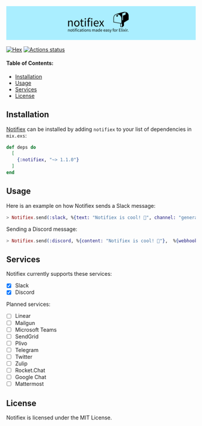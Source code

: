 <img src = "static/notifiex.png">

[ci]: https://github.com/burntcarrot/notifiex/actions/workflows/elixir.yml
[ci-badge]: https://github.com/burntcarrot/notifiex/actions/workflows/elixir.yml/badge.svg

[![Hex](https://img.shields.io/hexpm/v/notifiex.svg)](https://hex.pm/packages/notifiex)
[![Actions status][ci-badge]][ci]

<h4>Table of Contents:</h4>

- [Installation](#installation)
- [Usage](#usage)
- [Services](#services)
- [License](#license)

## Installation

[Notifiex](https://hex.pm/packages/notifiex) can be installed
by adding `notifiex` to your list of dependencies in `mix.exs`:

```elixir
def deps do
  [
    {:notifiex, "~> 1.1.0"}
  ]
end
```

## Usage

Here is an example on how Notifiex sends a Slack message:

```elixir
> Notifiex.send(:slack, %{text: "Notifiex is cool! 🚀", channel: "general"},  %{token: "SECRET"})
```

Sending a Discord message:

```elixir
> Notifiex.send(:discord, %{content: "Notifiex is cool! 🚀"},  %{webhook: "SECRET"})
```

## Services

Notifiex currently supports these services:

- [x] Slack
- [x] Discord

Planned services:
- [ ] Linear
- [ ] Mailgun
- [ ] Microsoft Teams
- [ ] SendGrid
- [ ] Plivo
- [ ] Telegram
- [ ] Twitter
- [ ] Zulip
- [ ] Rocket.Chat
- [ ] Google Chat
- [ ] Mattermost

## License

Notifiex is licensed under the MIT License.
